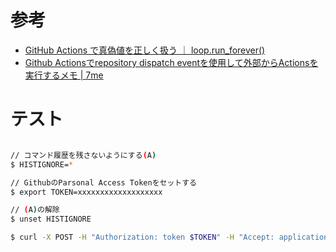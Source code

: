 # 参考

- [GitHub Actions で真偽値を正しく扱う ｜ loop.run_forever()](https://note.sarisia.cc/entry/boolean-in-github-actions/)
- [Github Actionsでrepository dispatch eventを使用して外部からActionsを実行するメモ | 7me](https://7me.nobiki.com/2020/11/30/github-actions-repository-dispatch-event-api/)


# テスト

```bash

// コマンド履歴を残さないようにする(A)
$ HISTIGNORE=*

// GithubのParsonal Access Tokenをセットする
$ export TOKEN=xxxxxxxxxxxxxxxxxxx

// (A)の解除
$ unset HISTIGNORE

$ curl -X POST -H "Authorization: token $TOKEN" -H "Accept: application/vnd.github.everest-preview+json" --data '{"event_type": "apple","client_payload": {"reviewer":"you", "auto": true}}' https://api.github.com/repos/uta-mori/sample-gh-actions-yq-k8s/dispatches

```